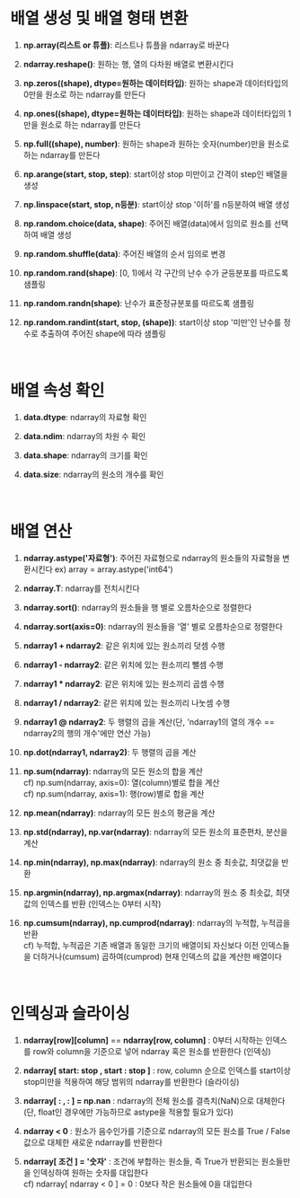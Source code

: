 # 배열 생성 및 배열 형태 변환
1. **np.array(리스트 or 튜플)**: 리스트나 튜플을 ndarray로 바꾼다

2. **ndarray.reshape()**: 원하는 행, 열의 다차원 배열로 변환시킨다

3. **np.zeros((shape), dtype=원하는 데이터타입)**: 원하는 shape과 데이터타입의 0만을 원소로 하는 ndarray를 만든다

4. **np.ones((shape), dtype=원하는 데이터타입)**: 원하는 shape과 데이터타입의 1만을 원소로 하는 ndarray를 만든다

5. **np.full((shape), number)**: 원하는 shape과 원하는 숫자(number)만을 원소로 하는 ndarray를 만든다

6. **np.arange(start, stop, step)**: start이상 stop 미만이고 간격이 step인 배열을 생성

7. **np.linspace(start, stop, n등분)**: start이상 stop '이하'를 n등분하여 배열 생성

8. **np.random.choice(data, shape)**: 주어진 배열(data)에서 임의로 원소를 선택하여 배열 생성

9. **np.random.shuffle(data)**: 주어진 배열의 순서 임의로 변경

10. **np.random.rand(shape)**: [0, 1)에서 각 구간의 난수 수가 균등분포를 따르도록 샘플링

11. **np.random.randn(shape)**: 난수가 표준정규분포를 따르도록 샘플링

12. **np.random.randint(start, stop, (shape))**: start이상 stop '미만'인 난수를 정수로 추출하여 주어진 shape에 따라 샘플링

<br>

# 배열 속성 확인
1. **data.dtype**: ndarray의 자료형 확인

2. **data.ndim**: ndarray의 차원 수 확인

3. **data.shape**: ndarray의 크기를 확인

4. **data.size**: ndarray의 원소의 개수를 확인

<br>

# 배열 연산
1. **ndarray.astype('자료형')**: 주어진 자료형으로 ndarray의 원소들의 자료형을 변환시킨다       ex) array = array.astype('int64')

2. **ndarray.T**: ndarray를 전치시킨다

3. **ndarray.sort()**: ndarray의 원소들을 행 별로 오름차순으로 정렬한다

4. **ndarray.sort(axis=0)**: ndarray의 원소들을 '열' 별로 오름차순으로 정렬한다

5. **ndarray1 + ndarray2**: 같은 위치에 있는 원소끼리 덧셈 수행

6. **ndarray1 - ndarray2**: 같은 위치에 있는 원소끼리 뺄셈 수행

7. **ndarray1 * ndarray2**: 같은 위치에 있는 원소끼리 곱셈 수행

8. **ndarray1 / ndarray2**: 같은 위치에 있는 원소끼리 나눗셈 수행

9. **ndarray1 @ ndarray2**: 두 행렬의 곱을 계산(단, 'ndarray1의 열의 개수 == ndarray2의 행의 개수'에만 연산 가능)

10. **np.dot(ndarray1, ndarray2)**: 두 행렬의 곱을 계산

11. **np.sum(ndarray)**: ndarray의 모든 원소의 합을 계산
    <br> cf) np.sum(ndarray, axis=0): 열(column)별로 합을 계산
    <br> cf) np.sum(ndarray, axis=1): 행(row)별로 합을 계산

12. **np.mean(ndarray)**: ndarray의 모든 원소의 평균을 계산

13. **np.std(ndarray), np.var(ndarray)**: ndarray의 모든 원소의 표준편차, 분산을 계산

14. **np.min(ndarray), np.max(ndarray)**: ndarray의 원소 중 최솟값, 최댓값을 반환

15. **np.argmin(ndarray), np.argmax(ndarray)**: ndarray의 원소 중 최솟값, 최댓값의 인덱스를 반환 (인덱스는 0부터 시작)

16. **np.cumsum(ndarray), np.cumprod(ndarray)**: ndarray의 누적합, 누적곱을 반환
    <br> cf) 누적합, 누적곱은 기존 배열과 동일한 크기의 배열이되 자신보다 이전 인덱스들을 더하거나(cumsum) 곱하여(cumprod) 현재 인덱스의 값을 계산한 배열이다

<br>

# 인덱싱과 슬라이싱
1. **ndarray[row][column]** == **ndarray[row, column]** : 0부터 시작하는 인덱스를 row와 column을 기준으로 넣어 ndarray 혹은 원소를 반환한다 (인덱싱)

2. **ndarray[ start: stop , start : stop ]** : row, column 순으로 인덱스를 start이상 stop미만을 적용하여 해당 범위의 ndarray를 반환한다 (슬라이싱)

3. **ndarray[ : , : ] = np.nan** : ndarray의 전체 원소를 결측치(NaN)으로 대체한다 (단, float인 경우에만 가능하므로 astype을 적용할 필요가 있다)

4. **ndarray < 0** : 원소가 음수인가를 기준으로 ndarray의 모든 원소를 True / False 값으로 대체한 새로운 ndarray를 반환한다

5. **ndarray[ 조건 ] = '숫자'** : 조건에 부합하는 원소들, 즉 True가 반환되는 원소들만을 인덱싱하여 원하는 숫자를 대입한다
    <br> cf) ndarray[ ndarray < 0 ] = 0 : 0보다 작은 원소들에 0을 대입한다

